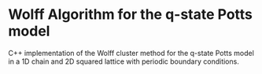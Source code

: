 # Wolff Algorithm for the q-state Potts model

C++ implementation of the Wolff cluster method for the q-state Potts model in a 1D chain and 2D squared lattice with periodic boundary conditions.

